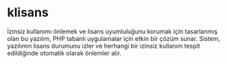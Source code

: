 # klisans
İzinsiz kullanımı önlemek ve lisans uyumluluğunu korumak için tasarlanmış olan bu yazılım, PHP tabanlı uygulamalar için etkin bir çözüm sunar. Sistem, yazılımın lisans durumunu izler ve herhangi bir izinsiz kullanım tespit edildiğinde otomatik olarak önlemler alır.
